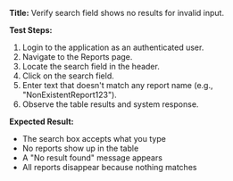 **Title:** Verify search field shows no results for invalid input.

**Test Steps:**
1. Login to the application as an authenticated user.
2. Navigate to the Reports page.
3. Locate the search field in the header.
4. Click on the search field.
5. Enter text that doesn't match any report name (e.g., "NonExistentReport123").
6. Observe the table results and system response.

**Expected Result:**
- The search box accepts what you type
- No reports show up in the table
- A "No result found" message appears
- All reports disappear because nothing matches